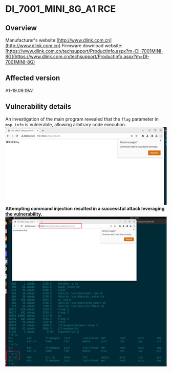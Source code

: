 # DI_7001_MINI_8G_A1 RCE
## Overview
Manufacturer's website:[http://www.dlink.com.cn](http://www.dlink.com.cn)
Firmware download website:[https://www.dlink.com.cn/techsupport/ProductInfo.aspx?m=DI-7001MINI-8G](https://www.dlink.com.cn/techsupport/ProductInfo.aspx?m=DI-7001MINI-8G)
## Affected version
A1-19.09.19A1
## Vulnerability details 
An investigation of the main program revealed that the `flag` parameter in `msp_info` is vulnerable, allowing arbitrary code execution.
![Snipaste_2025-02-02_23-26-41](vx_images/377335883510827.png)
**Attempting command injection resulted in a successful attack leveraging the vulnerability.**
![](vx_images/247747641261233.png)
